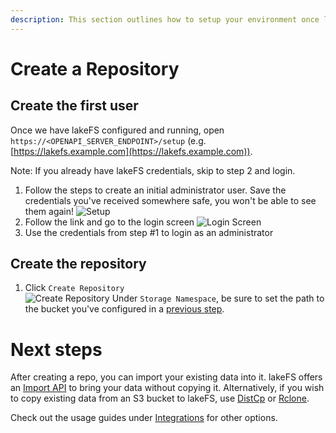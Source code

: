 ```yaml
---
description: This section outlines how to setup your environment once lakeFS is configured and running
---
```


# Create a Repository

## Create the first user

Once we have lakeFS configured and running, open `https://<OPENAPI_SERVER_ENDPOINT>/setup` (e.g. [https://lakefs.example.com](https://lakefs.example.com)).

Note: If you already have lakeFS credentials, skip to step 2 and login.

1. Follow the steps to create an initial administrator user. Save the credentials you've received somewhere safe, you won't be able to see them again!
   ![Setup](../assets/img/setup_done.png)
1. Follow the link and go to the login screen
   ![Login Screen](../assets/img/login.png)
1. Use the credentials from step #1 to login as an administrator
   
## Create the repository

1. Click `Create Repository`   
   ![Create Repository](../assets/img/create_repo_s3.png)
   Under `Storage Namespace`, be sure to set the path to the bucket you've configured in a [previous step](./storage/index.md).   
   
# Next steps

After creating a repo, you can import your existing data into it. lakeFS offers an [Import API](import.md) to bring your data without copying it.
Alternatively, if you wish to copy existing data from an S3 bucket to lakeFS, use [DistCp](../integrations/distcp.md) or [Rclone](../integrations/rclone.md).

Check out the usage guides under [Integrations](../integrations/index.md) for other options.
